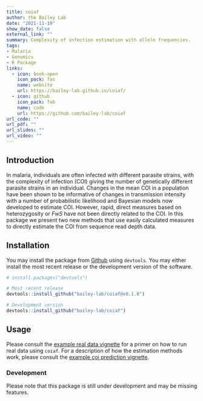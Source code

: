 ```yaml
---
title: coiaf
author: the Bailey Lab
date: "2021-11-19"
show_date: false
external_link: ""
summary: Complexity of infection estimation with allele frequencies.
tags:
- Malaria
- Genomics
- R Package
links:
  - icon: book-open
    icon_pack: fas
    name: website
    url: https://bailey-lab.github.io/coiaf/
  - icon: github
    icon_pack: fab
    name: code
    url: https://github.com/bailey-lab/coiaf
url_code: ""
url_pdf: ""
url_slides: ""
url_video: ""
---
```


## Introduction

In malaria, individuals are often infected with different parasite
strains, with the complexity of infection (COI) giving the number of
genetically different parasite strains in an individual. Changes in the
mean COI in a population have been shown to be informative of changes in
transmission intensity with a number of probabilistic likelihood and
Bayesian models now developed to estimate COI. However, rapid, direct
measures based on heterozygosity or _FwS_ have not been directly related
to the COI. In this package we present two new methods that use easily
calculated measures to directly estimate the COI from sequence read
depth data.

## Installation

You may install the package from
[Github](https://github.com/bailey-lab/coiaf) using `devtools`. You may
either install the most recent release or the development version of the
software.

```r
# install.packages("devtools")

# Most recent release
devtools::install_github("bailey-lab/coiaf@v0.1.0")

# Development version
devtools::install_github("bailey-lab/coiaf")
```

## Usage

Please consult the [example real data
vignette](https://github.com/bailey-lab/coiaf/blob/main/analysis/vignettes/example_real_data.Rmd)
for a primer on how to run real data using `coiaf`. For a description of
how the estimation methods work, please consult the [example coi
prediction
vignette](https://github.com/bailey-lab/coiaf/blob/main/analysis/vignettes/example_coi_prediction.Rmd).

<!-- In order to run real data, please refer to the Articles drop down menu. Several -->
<!-- articles are provided which detail how the algorithm works, how data was  -->
<!-- simulated to test the algorithm, and importantly how to run real data. -->
<!-- A short example on running real data is included and outlines the necessary -->
<!-- data structure as well as the commands to run. -->

### Development

Please note that this package is still under development and may be
missing features.
